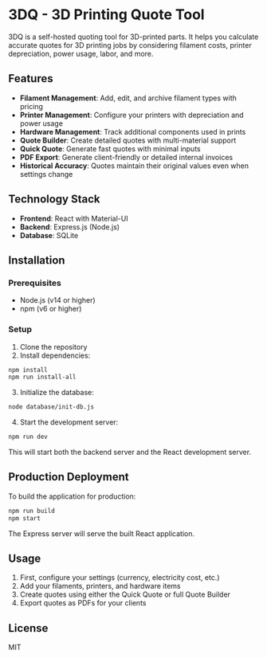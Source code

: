 # 3DQ - 3D Printing Quote Tool

3DQ is a self-hosted quoting tool for 3D-printed parts. It helps you calculate accurate quotes for 3D printing jobs by considering filament costs, printer depreciation, power usage, labor, and more.

## Features

- **Filament Management**: Add, edit, and archive filament types with pricing
- **Printer Management**: Configure your printers with depreciation and power usage
- **Hardware Management**: Track additional components used in prints
- **Quote Builder**: Create detailed quotes with multi-material support
- **Quick Quote**: Generate fast quotes with minimal inputs
- **PDF Export**: Generate client-friendly or detailed internal invoices
- **Historical Accuracy**: Quotes maintain their original values even when settings change

## Technology Stack

- **Frontend**: React with Material-UI
- **Backend**: Express.js (Node.js)
- **Database**: SQLite

## Installation

### Prerequisites

- Node.js (v14 or higher)
- npm (v6 or higher)

### Setup

1. Clone the repository
2. Install dependencies:

```bash
npm install
npm run install-all
```

3. Initialize the database:

```bash
node database/init-db.js
```

4. Start the development server:

```bash
npm run dev
```

This will start both the backend server and the React development server.

## Production Deployment

To build the application for production:

```bash
npm run build
npm start
```

The Express server will serve the built React application.

## Usage

1. First, configure your settings (currency, electricity cost, etc.)
2. Add your filaments, printers, and hardware items
3. Create quotes using either the Quick Quote or full Quote Builder
4. Export quotes as PDFs for your clients

## License

MIT
